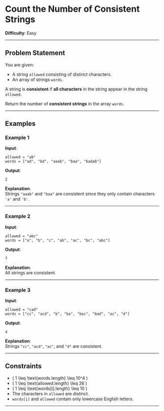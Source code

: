 # Count the Number of Consistent Strings  

**Difficulty**: Easy  

---

## Problem Statement  

You are given:  
- A string `allowed` consisting of distinct characters.  
- An array of strings `words`.  

A string is **consistent** if **all characters** in the string appear in the string `allowed`.  

Return the number of **consistent strings** in the array `words`.  

---

## Examples  

### Example 1  

**Input**:  
```plaintext
allowed = "ab"
words = ["ad", "bd", "aaab", "baa", "badab"]
```  

**Output**:  
```plaintext
2
```  

**Explanation**:  
Strings `"aaab"` and `"baa"` are consistent since they only contain characters `'a'` and `'b'`.  

---

### Example 2  

**Input**:  
```plaintext
allowed = "abc"
words = ["a", "b", "c", "ab", "ac", "bc", "abc"]
```  

**Output**:  
```plaintext
7
```  

**Explanation**:  
All strings are consistent.  

---

### Example 3  

**Input**:  
```plaintext
allowed = "cad"
words = ["cc", "acd", "b", "ba", "bac", "bad", "ac", "d"]
```  

**Output**:  
```plaintext
4
```  

**Explanation**:  
Strings `"cc"`, `"acd"`, `"ac"`, and `"d"` are consistent.  

---

## Constraints  

- \( 1 \leq \text{words.length} \leq 10^4 \)  
- \( 1 \leq \text{allowed.length} \leq 26 \)  
- \( 1 \leq \text{words[i].length} \leq 10 \)  
- The characters in `allowed` are distinct.  
- `words[i]` and `allowed` contain only lowercase English letters.  

---
